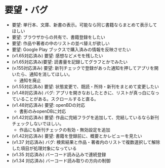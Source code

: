 # 要望・バグ

- 要望: 単行本、文庫、新書の表示。可能なら同じ書籍ならまとめて表示してほしい
- 要望: ブラウザからの共有で、書籍登録をしたい
- 要望: 作品や著者の中のリストの並べ替えが欲しい
- 要望: Google Play ブックスで購入済みの情報を反映させたい
- (v1.65対応済み) 要望: 感想などメモを残したい
- (v1.65対応済み)要望: 読書量を記録してグラフとかでみたい
- (v.155対応済み) 要望: 新刊チェックで登録があった通知を押してアプリを開いたら、通知を消してほしい。
  - 通知を廃止
- (v1.55対応済み) 要望: 状態変更で、既読・所持・新刊をまとめて変更したい
- (v1.48対応済み) バグ: アプリを開きなおしたときに、リストが真っ白になっていることがある。スクロールすると直る。
- (v1.48対応済み) 要望: openBDの対応
  - 書影のみopenDBに対応
- (v1.42対応済み) 要望: 作品に完結フラグを追加して、完結しているなら新刊チェックしないでほしい。
  - 作品にも新刊チェックの有効・無効設定を追加
- (v1.42対応済み) 要望: 書籍を登録前に、概要とかレビューを見たい
- (v1.37 対応済み) バグ: 検索結果と作品・著者内のリストで複数選択して解除した項目が処理対象になっている
- (v1.35 対応済み) バーコード読み込みで連続登録
- (v1.34 対応済み) バーコード読み取りの方向の制御
